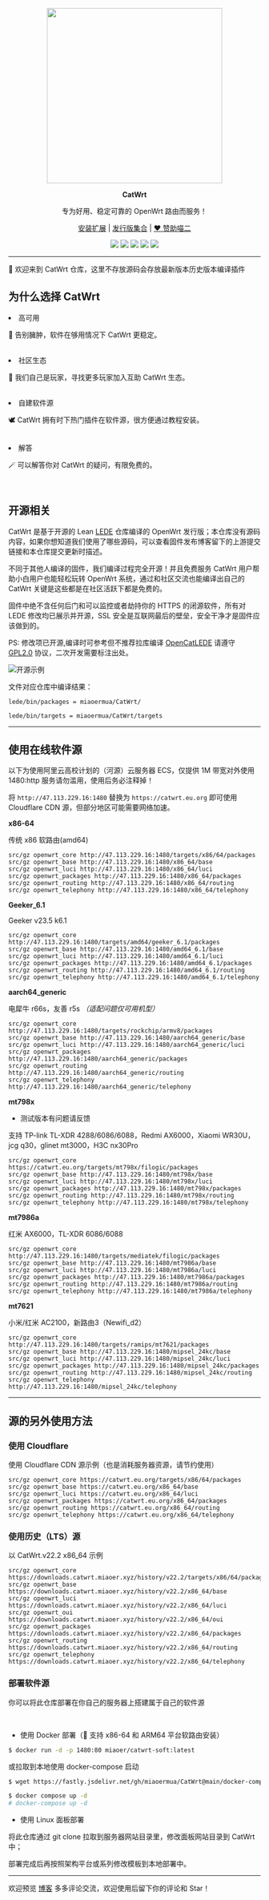 <p align="center">
<img width="350" src="https://fastly.jsdelivr.net/gh/miaoermua/CatCDN@main/images/CatWrt logo.jpg">
</p>

<p align="center">
<b>CatWrt</b>
</p>

<div align="center">

专为好用、稳定可靠的 OpenWrt 路由而服务！

[安装扩展](https://www.miaoer.xyz/posts/network/catwrt-expand) | [发行版集合](https://www.miaoer.xyz/posts/network/catwrt) | [❤️ 赞助喵二](https://www.miaoer.xyz/sponsor)

[![](https://img.shields.io/badge/blog-@CatWrt.svg)](https://www.miaoer.xyz/network/catwrt)
[![](https://img.shields.io/github/v/release/miaoermua/CatWrt)](https://github.com/miaoermua/CatWrt/releases)
[![](https://img.shields.io/docker/stars/miaoer/catwrt-soft)](https://hub.docker.com/r/miaoer/catwrt-soft)
[![](https://img.shields.io/docker/image-size/miaoer/catwrt-soft)](https://hub.docker.com/r/miaoer/catwrt-soft)
[![](https://img.shields.io/github/last-commit/tensorflow/tensorflow.svg)](https://github.com/miaoermua/CatWrt/commits/main)

</div>

***

🎯 欢迎来到 CatWrt 仓库，这里不存放源码会存放最新版本历史版本编译插件

## 为什么选择 CatWrt

<li>高可用</li>
<p>👋 告别臃肿，软件在够用情况下 CatWrt 更稳定。</p><br>

<li>社区生态</li>
<p>🎈 我们自己是玩家，寻找更多玩家加入互助 CatWrt 生态。</p><br>

<li>自建软件源</li>
<p>🕊️ CatWrt 拥有时下热门插件在软件源，很方便通过教程安装。</p><br>

<li>解答</li>
<p>🪄 可以解答你对 CatWrt 的疑问，有限免费的。</p><br>

## 开源相关

CatWrt 是基于开源的 Lean [LEDE](https://github.com/coolsnowwolf/lede) 仓库编译的 OpenWrt 发行版；本仓库没有源码内容，如果你想知道我们使用了哪些源码，可以查看固件发布博客留下的上游提交链接和本仓库提交更新时描述。

不同于其他人编译的固件，我们编译过程完全开源！并且免费服务 CatWrt 用户帮助小白用户也能轻松玩转 OpenWrt 系统，通过和社区交流也能编译出自己的 CatWrt 关键是这些都是在社区活跃下都是免费的。

固件中绝不含任何后门和可以监控或者劫持你的 HTTPS 的闭源软件，所有对 LEDE 修改均已展示并开源，SSL 安全是互联网最后的壁垒，安全干净才是固件应该做到的。


PS: 修改项已开源,编译时可参考但不推荐拉库编译 [OpenCatLEDE](https://github.com/miaoermua/OpenCatLEDE) 请遵守 [GPL2.0](https://github.com/miaoermua/CatWrt/blob/main/COPYING) 协议，二次开发需要标注出处。

![开源示例](https://fastly.jsdelivr.net/gh/miaoermua/CatCDN@main/blog/23-02-28/opensource.jpg)

文件对应仓库中编译结果：

```
lede/bin/packages = miaoermua/CatWrt/

lede/bin/targets = miaoermua/CatWrt/targets
```

***
## 使用在线软件源

以下为使用阿里云高校计划的（河源）云服务器 ECS，仅提供 1M 带宽对外使用 1480:http 服务请勿滥用，使用后务必注释掉！

将 `http://47.113.229.16:1480` 替换为 `https://catwrt.eu.org` 即可使用 Cloudflare CDN 源，但部分地区可能需要网络加速。

**x86-64**

传统 x86 软路由(amd64)

```mirrors
src/gz openwrt_core http://47.113.229.16:1480/targets/x86/64/packages
src/gz openwrt_base http://47.113.229.16:1480/x86_64/base
src/gz openwrt_luci http://47.113.229.16:1480/x86_64/luci
src/gz openwrt_packages http://47.113.229.16:1480/x86_64/packages
src/gz openwrt_routing http://47.113.229.16:1480/x86_64/routing
src/gz openwrt_telephony http://47.113.229.16:1480/x86_64/telephony
```

**Geeker_6.1**

Geeker v23.5 k6.1

```mirrors
src/gz openwrt_core http://47.113.229.16:1480/targets/amd64/geeker_6.1/packages
src/gz openwrt_base http://47.113.229.16:1480/amd64_6.1/base
src/gz openwrt_luci http://47.113.229.16:1480/amd64_6.1/luci
src/gz openwrt_packages http://47.113.229.16:1480/amd64_6.1/packages
src/gz openwrt_routing http://47.113.229.16:1480/amd64_6.1/routing
src/gz openwrt_telephony http://47.113.229.16:1480/amd64_6.1/telephony
```

**aarch64_generic**

电犀牛 r66s，友善 r5s *（适配问题仅可用机型）*

```mirrors
src/gz openwrt_core http://47.113.229.16:1480/targets/rockchip/armv8/packages
src/gz openwrt_base http://47.113.229.16:1480/aarch64_generic/base
src/gz openwrt_luci http://47.113.229.16:1480/aarch64_generic/luci
src/gz openwrt_packages http://47.113.229.16:1480/aarch64_generic/packages
src/gz openwrt_routing http://47.113.229.16:1480/aarch64_generic/routing
src/gz openwrt_telephony http://47.113.229.16:1480/aarch64_generic/telephony
```

**mt798x**

* 测试版本有问题请反馈

支持 TP-link TL-XDR 4288/6086/6088，Redmi AX6000，Xiaomi WR30U，jcg q30，glinet mt3000，H3C nx30Pro

```mirrors
src/gz openwrt_core https://catwrt.eu.org/targets/mt798x/filogic/packages
src/gz openwrt_base http://47.113.229.16:1480/mt798x/base
src/gz openwrt_luci http://47.113.229.16:1480/mt798x/luci
src/gz openwrt_packages http://47.113.229.16:1480/mt798x/packages
src/gz openwrt_routing http://47.113.229.16:1480/mt798x/routing
src/gz openwrt_telephony http://47.113.229.16:1480/mt798x/telephony
```

**mt7986a**

红米 AX6000，TL-XDR 6086/6088

```mirrors
src/gz openwrt_core http://47.113.229.16:1480/targets/mediatek/filogic/packages
src/gz openwrt_base http://47.113.229.16:1480/mt7986a/base
src/gz openwrt_luci http://47.113.229.16:1480/mt7986a/luci
src/gz openwrt_packages http://47.113.229.16:1480/mt7986a/packages
src/gz openwrt_routing http://47.113.229.16:1480/mt7986a/routing
src/gz openwrt_telephony http://47.113.229.16:1480/mt7986a/telephony
```

**mt7621**

小米/红米 AC2100，新路由3（Newifi_d2）

```mirrors
src/gz openwrt_core http://47.113.229.16:1480/targets/ramips/mt7621/packages
src/gz openwrt_base http://47.113.229.16:1480/mipsel_24kc/base
src/gz openwrt_luci http://47.113.229.16:1480/mipsel_24kc/luci
src/gz openwrt_packages http://47.113.229.16:1480/mipsel_24kc/packages
src/gz openwrt_routing http://47.113.229.16:1480/mipsel_24kc/routing
src/gz openwrt_telephony http://47.113.229.16:1480/mipsel_24kc/telephony
```

***

## 源的另外使用方法

### 使用 Cloudflare

使用 Cloudflare CDN 源示例（也是消耗服务器资源，请节约使用）

```mirrors
src/gz openwrt_core https://catwrt.eu.org/targets/x86/64/packages
src/gz openwrt_base https://catwrt.eu.org/x86_64/base
src/gz openwrt_luci https://catwrt.eu.org/x86_64/luci
src/gz openwrt_packages https://catwrt.eu.org/x86_64/packages
src/gz openwrt_routing https://catwrt.eu.org/x86_64/routing
src/gz openwrt_telephony https://catwrt.eu.org/x86_64/telephony
```

### 使用历史（LTS）源

以 CatWrt.v22.2 x86_64 示例

```mirrors
src/gz openwrt_core https://downloads.catwrt.miaoer.xyz/history/v22.2/targets/x86/64/packages
src/gz openwrt_base https://downloads.catwrt.miaoer.xyz/history/v22.2/x86_64/base
src/gz openwrt_luci https://downloads.catwrt.miaoer.xyz/history/v22.2/x86_64/luci
src/gz openwrt_oui https://downloads.catwrt.miaoer.xyz/history/v22.2/x86_64/oui
src/gz openwrt_packages https://downloads.catwrt.miaoer.xyz/history/v22.2/x86_64/packages
src/gz openwrt_routing https://downloads.catwrt.miaoer.xyz/history/v22.2/x86_64/routing
src/gz openwrt_telephony https://downloads.catwrt.miaoer.xyz/history/v22.2/x86_64/telephony
```

### 部署软件源

你可以将此仓库部署在你自己的服务器上搭建属于自己的软件源

<br>

- 使用 Docker 部署（🚀 支持 x86-64 和 ARM64 平台软路由安装）

```bash
$ docker run -d -p 1480:80 miaoer/catwrt-soft:latest
```

或拉取到本地使用 docker-compose 启动

```bash
$ wget https://fastly.jsdelivr.net/gh/miaoermua/CatWrt@main/docker-compose.yml

$ docker compose up -d  
# docker-compose up -d
```

- 使用 Linux 面板部署

将此仓库通过 git clone 拉取到服务器网站目录里，修改面板网站目录到 CatWrt 中；

部署完成后再按照架构平台或系列修改模板到本地部署中。

***

欢迎预览 [博客](https://www.miaoer.xyz) 多多评论交流，欢迎使用后留下你的评论和 Star！
